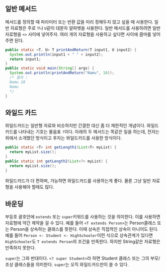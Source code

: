 ## 일반 메서드

메서드를 정의할 때 파라미터 또는 반환 값을 미리 정해두지 않고 싶을 때 사용한다. 일반 자료형은 주로 `T`나 `U`같이 대문자 알파벳을 사용한다. 일반 메서드를 사용하려면 일반 자료형을 `<>` 사이에 넣어주자. 여러 개의 자료형을 사용하고 싶다면 사이에 콤마를 넣어주면 된다.

```java
public static <T, U> T printAndReturn(T input1, U input2) {
  System.out.println(input1 + " " + input2);
  return input1;
}
public static void main(String[] args) {
  System.out.println(printAndReturn("Namu", 10));
  /* 결과 :
  Namu 10
  Namu
  */
}
```

## 와일드 카드

와일드카드는 일반형 자료와 비슷하지만 간결한 대신 좀 더 제한적인 개념이다. 와일드 카드를 나타내는 기호는 물음표 `?`이다. 아래의 두 메서드는 똑같은 일을 하는데, 전자는 위에서 소개했던 방식이고 후자는 와일드카드를 사용한 방식이다.

```java
public static <T> int getLength1(List<T> myList) {
  return myList.size();
}
public static int getLength2(List<?> myList) {
  return myList.size();
}
```

와일드카드가 더 편하며, 가능하면 와일드카드를 사용하는게 좋다. 물론 그냥 일반 자료형을 사용해야 할때도 많다.

## 바운딩

부등호 괄호안에 `extends` 또는 `super`키워드를 사용하는 것을 의미한다. 이를 사용하면 자료형에 약간 제약을 걸 수 있다. 예를 들어 `<T extends Person>`는 Person클래스 또는 Person을 상속하는 클래스를 뜻한다. 이때 상속은 직접적인 상속이 아니어도 된다. 예를 들어 `Person <- Student <- HighSchooler`이런 식으로 상속관계가 있다면 `HighSchooler`도 `T extends Person`의 조건을 만족한다. 하지만 String같은 자료형은 만족하지 못한다.

`super`는 그와 반대이다. `<? super Student>`라 하면 Student 클래스 또는 그의 부모/조상 클래스들을 의미한다. `super`는 오직 와일드카드만이 쓸 수 있다.